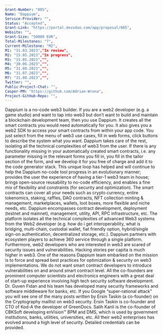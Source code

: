 ```yaml
---
Grant-Number: "805",
Name: "Dappium",
Service-Provider: "",
Status: "Accepted",
Grant-Link: "https://portal.devxdao.com/app/proposal/805",
Website: "",
Grant-Size: "50000 EUR",
Total-Milestones: "7",
Current-Milestone: "M2",
M1: "31.03.2023","In review",
M2: "15.05.2023","In progress",
M3: "15.05.2023","",
M4: "30.06.2023","",
M5: "31.08.2023","",
M6: "31.07.2023","",
M7: "31.08.2023","",
Twitter: "",
Public-Project-Chat: "",
Casper-PM: "https://github.com/Adrian-Wrona",
Project-GitHub-Repo: "",
---
```

<!--lang:en--> 
Dappium is a no-code web3 builder. If you are a web2 developer (e.g. a game studio) and want to tap into web3 but don’t want to build and maintain a blockchain development team, then you use Dappium. It creates all the smart contracts you would need automatically for you. It also gives you a web2 SDK to access your smart contracts from within your app code. You just select from the menu of web3 use cases, fill in web forms, click buttons to describe the system what you want. Dappium takes care of the rest, isolating all the technical complexities of web3 from the user. If there is any functionality missing in your automatically created smart contracts, i.e. any parameter missing in the relevant forms you fill in, you fill in the tailor section of the form, and we develop it for you free of charge and add it to the code generator stack. This unique loop has helped and will continue to help the Dappium no-code tool progress in an evolutionary manner; provides the user the experience of having a tier-1 web3 team in house; brings open-source reusability to no-code efficiency, and enables a fine mix of flexibility and constraints (for security and optimization). The smart contracts can cover all your needs such as crypto currency, entire tokenomics, staking, raffles, DAO contracts, NFT collection minting & management, marketplaces, wallets, loot boxes, more flexible and niche needs, etc. Dappium encompasses contract development, deployment (testnet and mainnet), management, utility, API, RPC infrastructure, etc. The platform isolates all the technical complexities of advanced Web3 systems from the Web2 developer (e.g. how do i get interoperability, what is bridging, multi-chain, custodial wallet, fiat friendly option, hybrid/single sign-on authentication, decentralized storage, etc.). Dappium partners with ecosystem players to achieve 360 service through a single platform. Furthermore, web2 developers who are interested in web3 are scared of security issues and vulnerabilities. Hacking stories per capita is much higher in web3. One of the reasons Dappium team embarked on the mission is to force and spread best practices for optimization & security on web3 implementations. We do not want smart contract developers to introduce vulnerabilities on and around smart contract level. All the co-founders are prominent computer scientists and electronics engineers with a great deal of start-up experience involving high tech security software development. Dr. Guven Fidan and his team has developed many security frameworks and software middleware for banks, etc. If you Google “super-rational attack” you will see one of the many posts written by Ersin Taskin (a co-founder) on the Cryptography maillist on web3 security. Ersin Taskin is co-founder and CTO of Kod-A the developer of GreenDocs. Salih Kanli is the co-founder of CBKSoft developing enVision™ BPM and DMS, which is used by government institutions, banks, utilities, universities, etc. All their web2 enterprises has evolved around a high level of security. Detailed credentials can be provided.
<!--lang:es--] 
Dappium es un constructor web3 sin código. Si es un desarrollador de web2 (por ejemplo, un estudio de juegos) y desea acceder a web3 pero no quiere crear y mantener un equipo de desarrollo de blockchain, entonces use Dappium. Crea todos los contratos inteligentes que necesitaría automáticamente para usted. También le brinda un SDK web2 para acceder a sus contratos inteligentes desde el código de su aplicación. Simplemente seleccione del menú de casos de uso de web3, complete formularios web, haga clic en los botones para describir el sistema que desea. Dappium se encarga del resto, aislando todas las complejidades técnicas de web3 del usuario. Si falta alguna funcionalidad en sus contratos inteligentes creados automáticamente, es decir, falta cualquier parámetro en los formularios relevantes que complete, complete la sección personalizada del formulario, y lo desarrollamos para usted de forma gratuita y lo agregamos al código. pila generadora. Este bucle único ha ayudado y seguirá ayudando a que la herramienta sin código de Dappium progrese de manera evolutiva; proporciona al usuario la experiencia de tener un equipo web3 de nivel 1 en casa; lleva la reutilización de código abierto a la eficiencia sin código y permite una combinación fina de flexibilidad y restricciones (para seguridad y optimización). Los contratos inteligentes pueden cubrir todas sus necesidades, como moneda criptográfica, tokenómica completa, replanteo, rifas, contratos DAO, acuñación y gestión de colecciones NFT, mercados, billeteras, cajas de botín, necesidades más flexibles y de nicho, etc. Dappium abarca el desarrollo de contratos, implementación (red de prueba y red principal), administración, utilidad, API, infraestructura RPC, etc. La plataforma aísla todas las complejidades técnicas de los sistemas Web3 avanzados del desarrollador de Web2 (por ejemplo, ¿cómo obtengo interoperabilidad, qué es puente, cadena múltiple, billetera de custodia? , opción compatible con fiat, autenticación de inicio de sesión único/híbrido, almacenamiento descentralizado, etc.). Dappium se asocia con jugadores del ecosistema para lograr un servicio 360 a través de una única plataforma. Además, los desarrolladores de web2 que están interesados ​​en web3 temen los problemas de seguridad y las vulnerabilidades. Las historias de piratería per cápita son mucho más altas en web3. Una de las razones por las que el equipo de Dappium se embarcó en la misión es forzar y difundir las mejores prácticas para la optimización y la seguridad en las implementaciones de web3. No queremos que los desarrolladores de contratos inteligentes introduzcan vulnerabilidades en y alrededor del nivel de contrato inteligente. Todos los cofundadores son científicos informáticos e ingenieros electrónicos destacados con una gran experiencia en empresas emergentes relacionadas con el desarrollo de software de seguridad de alta tecnología. El Dr. Guven Fidan y su equipo han desarrollado muchos marcos de seguridad y middleware de software para bancos, etc. Si busca en Google "ataque superracional", verá una de las muchas publicaciones escritas por Ersin Taskin (cofundador) en Cryptography. lista de correo sobre seguridad web3. Ersin Taskin es cofundador y CTO de Kod-A, el desarrollador de GreenDocs. Salih Kanli es el cofundador de CBKSoft que desarrolla enVision™ BPM y DMS, que utilizan instituciones gubernamentales, bancos, empresas de servicios públicos, universidades, etc. Todas sus empresas web2 han evolucionado en torno a un alto nivel de seguridad. Se pueden proporcionar credenciales detalladas.
<!--lang:de--] 
Dappium ist ein No-Code-Web3-Builder. Wenn Sie ein Web2-Entwickler sind (z. B. ein Spielestudio) und auf Web3 zugreifen möchten, aber kein Blockchain-Entwicklungsteam aufbauen und unterhalten möchten, dann verwenden Sie Dappium. Es erstellt automatisch alle Smart Contracts, die Sie benötigen. Außerdem erhalten Sie ein web2 SDK, mit dem Sie über Ihren App-Code auf Ihre Smart Contracts zugreifen können. Sie wählen einfach aus dem Menü der Web3-Anwendungsfälle aus, füllen Webformulare aus und klicken auf Schaltflächen, um das gewünschte System zu beschreiben. Dappium kümmert sich um den Rest und isoliert alle technischen Komplexitäten von web3 vom Benutzer. Wenn in Ihren automatisch erstellten Smart Contracts eine Funktionalität fehlt, d. h. ein Parameter in den von Ihnen ausgefüllten relevanten Formularen fehlt, füllen Sie den Abschnitt „Anpassen“ des Formulars aus und wir entwickeln ihn kostenlos für Sie und fügen ihn dem Code hinzu Generatorstapel. Diese einzigartige Schleife hat dazu beigetragen, dass sich das No-Code-Tool Dappium auf evolutionäre Weise weiterentwickeln wird, und wird dies auch weiterhin tun. bietet dem Benutzer die Erfahrung, ein erstklassiges Web3-Team im Haus zu haben; bringt die Wiederverwendbarkeit von Open-Source in die No-Code-Effizienz und ermöglicht eine gute Mischung aus Flexibilität und Einschränkungen (für Sicherheit und Optimierung). Die intelligenten Verträge können alle Ihre Bedürfnisse abdecken, wie z. B. Kryptowährung, gesamte Tokenomics, Einsätze, Gewinnspiele, DAO-Verträge, Prägen und Verwalten von NFT-Sammlungen, Marktplätze, Geldbörsen, Beuteboxen, flexiblere und Nischenbedürfnisse usw. Dappium umfasst Vertragsentwicklung und -bereitstellung (Testnet und Mainnet), Management, Dienstprogramm, API, RPC-Infrastruktur usw. Die Plattform isoliert alle technischen Komplexitäten fortschrittlicher Web3-Systeme vom Web2-Entwickler (z. B. wie erhalte ich Interoperabilität, was ist Bridging, Multi-Chain, Custodial Wallet). , Fiat-freundliche Option, Hybrid-/Single-Sign-On-Authentifizierung, dezentrale Speicherung usw.). Dappium arbeitet mit Akteuren des Ökosystems zusammen, um einen 360-Grad-Service über eine einzige Plattform zu erreichen. Darüber hinaus haben Web2-Entwickler, die sich für Web3 interessieren, Angst vor Sicherheitsproblemen und Schwachstellen. Die Hacking-Storys pro Kopf sind in web3 viel höher. Einer der Gründe, warum das Dappium-Team diese Mission in Angriff genommen hat, besteht darin, Best Practices für Optimierung und Sicherheit bei Web3-Implementierungen durchzusetzen und zu verbreiten. Wir möchten nicht, dass Smart-Contract-Entwickler Schwachstellen auf und um die Smart-Contract-Ebene herum einführen. Alle Mitbegründer sind bekannte Informatiker und Elektronikingenieure mit umfangreicher Start-up-Erfahrung in der Entwicklung von High-Tech-Sicherheitssoftware. Dr. Guven Fidan und sein Team haben viele Sicherheits-Frameworks und Software-Middleware für Banken usw. entwickelt. Wenn Sie bei Google nach „Superrationaler Angriff“ suchen, werden Sie einen der vielen Beiträge von Ersin Taskin (einem Mitbegründer) zum Thema Kryptographie sehen Mailliste zum Thema Web3-Sicherheit. Ersin Taskin ist Mitbegründer und CTO von Kod-A, dem Entwickler von GreenDocs. Salih Kanli ist Mitbegründer von CBKSoft und entwickelt enVision™ BPM und DMS, das von Regierungsinstitutionen, Banken, Versorgungsunternehmen, Universitäten usw. verwendet wird. Alle ihre Web2-Unternehmen haben sich auf ein hohes Maß an Sicherheit konzentriert. Detaillierte Zeugnisse können vorgelegt werden. 
<!--lang:fr--] 
Dappium est un constructeur web3 sans code. Si vous êtes un développeur web2 (par exemple, un studio de jeux) et que vous souhaitez exploiter le web3 mais que vous ne souhaitez pas créer et maintenir une équipe de développement blockchain, vous utilisez Dappium. Il crée automatiquement tous les contrats intelligents dont vous auriez besoin. Il vous donne également un SDK web2 pour accéder à vos contrats intelligents depuis le code de votre application. Il vous suffit de sélectionner dans le menu des cas d'utilisation web3, de remplir des formulaires Web, de cliquer sur des boutons pour décrire le système ce que vous voulez. Dappium s'occupe du reste, isolant toutes les complexités techniques du web3 de l'utilisateur. S'il manque une fonctionnalité dans vos contrats intelligents créés automatiquement, c'est-à-dire un paramètre manquant dans les formulaires pertinents que vous remplissez, vous remplissez la section sur mesure du formulaire, et nous le développons pour vous gratuitement et l'ajoutons au code pile de générateur. Cette boucle unique a aidé et continuera d'aider l'outil sans code Dappium à progresser de manière évolutive ; offre à l'utilisateur l'expérience d'avoir une équipe web3 de niveau 1 en interne ; apporte la réutilisabilité open-source à l'efficacité sans code, et permet un bon mélange de flexibilité et de contraintes (pour la sécurité et l'optimisation). Les contrats intelligents peuvent couvrir tous vos besoins tels que la crypto-monnaie, la tokenomics entière, le jalonnement, les tirages au sort, les contrats DAO, la frappe et la gestion de la collection NFT, les marchés, les portefeuilles, les boîtes à butin, les besoins plus flexibles et de niche, etc. Dappium englobe le développement de contrats, le déploiement (testnet et mainnet), gestion, utilitaire, API, infrastructure RPC, etc. La plate-forme isole toutes les complexités techniques des systèmes Web3 avancés du développeur Web2 (par exemple, comment puis-je obtenir l'interopérabilité, qu'est-ce que le pontage, multi-chaîne, portefeuille de garde , option fiat friendly, authentification hybride/single sign-on, stockage décentralisé, etc.). Dappium s'associe aux acteurs de l'écosystème pour réaliser un service 360 ​​via une plateforme unique. De plus, les développeurs web2 qui s'intéressent au web3 ont peur des problèmes de sécurité et des vulnérabilités. Les histoires de piratage par habitant sont beaucoup plus élevées sur le Web3. L'une des raisons pour lesquelles l'équipe Dappium s'est lancée dans la mission est de forcer et de diffuser les meilleures pratiques d'optimisation et de sécurité sur les implémentations Web3. Nous ne voulons pas que les développeurs de contrats intelligents introduisent des vulnérabilités au niveau et autour du niveau des contrats intelligents. Tous les co-fondateurs sont d'éminents informaticiens et ingénieurs en électronique avec une grande expérience de start-up impliquant le développement de logiciels de sécurité de haute technologie. Le Dr Guven Fidan et son équipe ont développé de nombreux frameworks de sécurité et middleware logiciels pour les banques, etc. Si vous recherchez "attaque super-rationnelle" sur Google, vous verrez l'un des nombreux articles écrits par Ersin Taskin (un co-fondateur) sur la cryptographie. maillist sur la sécurité web3. Ersin Taskin est co-fondateur et CTO de Kod-A le développeur de GreenDocs. Salih Kanli est le co-fondateur de CBKSoft développant enVision™ BPM et DMS, qui est utilisé par les institutions gouvernementales, les banques, les services publics, les universités, etc. Toutes leurs entreprises web2 ont évolué autour d'un haut niveau de sécurité. Des informations d'identification détaillées peuvent être fournies.
<!--lang:pl--] 
Dappium to narzędzie do tworzenia stron internetowych bez kodu. Jeśli jesteś programistą web2 (np. studiem gier) i chcesz wykorzystać web3, ale nie chcesz budować i utrzymywać zespołu programistów blockchain, użyj Dappium. Automatycznie tworzy wszystkie inteligentne kontrakty, których potrzebujesz. Zapewnia również pakiet Web2 SDK umożliwiający dostęp do inteligentnych umów z poziomu kodu aplikacji. Po prostu wybierasz z menu przypadków użycia web3, wypełniasz formularze internetowe, klikasz przyciski, aby opisać system, co chcesz. Dappium zajmuje się resztą, izolując wszystkie techniczne zawiłości web3 od użytkownika. Jeśli w Twoich automatycznie tworzonych inteligentnych umowach brakuje jakiejkolwiek funkcjonalności, tj. brakuje jakiegoś parametru w odpowiednich formularzach, które wypełniasz, wypełniasz sekcję krawiecką formularza, a my opracowujemy ją dla Ciebie bezpłatnie i dodajemy do kodu stos generatora. Ta unikalna pętla pomogła i nadal będzie pomagać narzędziu bez kodu Dappium w postępie ewolucyjnym; zapewnia użytkownikowi doświadczenie posiadania własnego zespołu web3 poziomu 1; przynosi możliwość ponownego wykorzystania open-source do wydajności bez kodu i umożliwia doskonałe połączenie elastyczności i ograniczeń (dla bezpieczeństwa i optymalizacji). Inteligentne kontrakty mogą zaspokoić wszystkie Twoje potrzeby, takie jak kryptowaluta, cała tokenomika, obstawianie, loterie, kontrakty DAO, bicie i zarządzanie kolekcjami NFT, rynki, portfele, skrzynki z łupami, bardziej elastyczne i niszowe potrzeby itp. Dappium obejmuje opracowywanie kontraktów, wdrażanie (testnet i mainnet), zarządzanie, narzędzia, API, infrastruktura RPC itp. Platforma izoluje wszystkie zawiłości techniczne zaawansowanych systemów Web3 od dewelopera Web2 (np. , opcja przyjazna fiat, uwierzytelnianie hybrydowe/pojedyncze logowanie, zdecentralizowana pamięć masowa itp.). Dappium współpracuje z graczami ekosystemu, aby zapewnić usługę 360 za pośrednictwem jednej platformy. Co więcej, programiści web2 zainteresowani web3 boją się problemów z bezpieczeństwem i luk w zabezpieczeniach. Historie hakowania na mieszkańca są znacznie wyższe w web3. Jednym z powodów, dla których zespół Dappium podjął się tej misji, jest wymuszanie i rozpowszechnianie najlepszych praktyk w zakresie optymalizacji i bezpieczeństwa w implementacjach web3. Nie chcemy, aby twórcy inteligentnych kontraktów wprowadzali luki w zabezpieczeniach na poziomie inteligentnego kontraktu i wokół niego. Wszyscy współzałożyciele są wybitnymi informatykami i inżynierami elektronikami z dużym doświadczeniem start-upowym obejmującym rozwój zaawansowanego oprogramowania zabezpieczającego. Dr Guven Fidan i jego zespół opracowali wiele ram bezpieczeństwa i oprogramowania pośredniczącego dla banków itp. Jeśli wpiszesz w Google „superracjonalny atak”, zobaczysz jeden z wielu postów napisanych przez Ersina Taskina (współzałożyciela) na temat kryptografii lista mailowa dotycząca bezpieczeństwa web3. Ersin Taskin jest współzałożycielem i CTO firmy Kod-A, twórcy GreenDocs. Salih Kanli jest współzałożycielem firmy CBKSoft rozwijającej enVision™ BPM i DMS, z której korzystają instytucje rządowe, banki, zakłady użyteczności publicznej, uniwersytety itp. Wszystkie ich przedsiębiorstwa web2 ewoluowały wokół wysokiego poziomu bezpieczeństwa. Istnieje możliwość przedstawienia szczegółowych poświadczeń.
<!--lang:uk--] 
Dappium — це конструктор web3 без коду. Якщо ви розробник web2 (наприклад, ігрова студія) і хочете підключитися до web3, але не хочете створювати та підтримувати команду розробників блокчейну, тоді ви використовуєте Dappium. Він автоматично створює всі смарт-контракти, які вам знадобляться. Він також надає вам web2 SDK для доступу до смарт-контрактів із коду програми. Ви просто вибираєте з меню варіантів використання web3, заповнюєте веб-форми, натискаєте кнопки, щоб описати систему, що вам потрібно. Dappium подбає про решту, ізолюючи всі технічні складності web3 від користувача. Якщо у ваших автоматично створених смарт-контрактах відсутні будь-які функції, тобто відсутні будь-які параметри у відповідних формах, які ви заповнюєте, ви заповнюєте спеціальний розділ форми, і ми безкоштовно розробляємо його для вас і додаємо до коду. стек генератора. Цей унікальний цикл допоміг і буде допомагати безкодовому інструменту Dappium розвиватися еволюційним шляхом; надає користувачеві можливість мати вдома команду web3 рівня 1; забезпечує ефективність багаторазового використання з відкритим вихідним кодом до ефективності без програмування та забезпечує ідеальне поєднання гнучкості та обмежень (для безпеки та оптимізації). Смарт-контракти можуть задовольнити всі ваші потреби, такі як криптовалюта, повна токеноміка, стейкинг, розіграші, контракти DAO, карбування та управління колекцією NFT, ринки, гаманці, лутбокс, більш гнучкі та нішеві потреби тощо. Dappium включає розробку контрактів, розгортання (testnet і mainnet), керування, утиліти, API, інфраструктура RPC тощо. Платформа ізолює всі технічні складності просунутих систем Web3 від розробника Web2 (наприклад, як я можу отримати сумісність, що таке перемикання, багатоланцюжковий гаманець, опікувальний гаманець , дружній варіант для fiat, гібридна/єдиного входу автентифікація, децентралізоване зберігання тощо). Dappium співпрацює з гравцями екосистеми, щоб отримати сервіс 360 за допомогою єдиної платформи. Крім того, розробники web2, які цікавляться web3, бояться проблем безпеки та вразливостей. Історій хакерства на душу населення набагато більше в web3. Однією з причин, чому команда Dappium взялася за цю місію, є нав’язування та поширення найкращих практик оптимізації та безпеки впроваджень web3. Ми не хочемо, щоб розробники смарт-контрактів створювали вразливості на рівні смарт-контракту та навколо нього. Усі співзасновники є видатними комп’ютерними вченими та інженерами з електроніки з великим досвідом стартапу, що включає розробку високотехнологічного програмного забезпечення безпеки. Доктор Гювен Фідан і його команда розробили багато систем безпеки та проміжного програмного забезпечення для банків тощо. Якщо ви загуглите «super-rational attack», ви побачите одну з багатьох публікацій Ерсіна Таскіна (співзасновника) на тему Cryptography список розсилки щодо безпеки web3. Ерсін Таскін є співзасновником і технічним директором компанії Kod-A, розробника GreenDocs. Саліх Канлі є співзасновником CBKSoft, що розробляє enVision™ BPM і DMS, які використовуються державними установами, банками, комунальними службами, університетами тощо. Усі їхні підприємства web2 розвивалися навколо високого рівня безпеки. Можна надати детальні облікові дані.
[!--lang:*-->  
